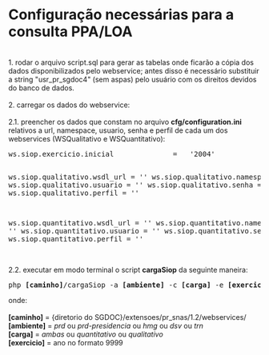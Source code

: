 <h1>Configuração necessárias para a consulta PPA/LOA</h1>
<br />
1. rodar o arquivo script.sql para gerar as tabelas onde ficarão a cópia dos dados disponibilizados pelo webservice; antes disso é necessário substituir a string "usr_pr_sgdoc4" (sem aspas) pelo usuário com os direitos devidos do banco de dados.<br />
<br />
2. carregar os dados do webservice:<br />
<br />
2.1. preencher os dados que constam no arquivo <b>cfg/configuration.ini</b> relativos a url, namespace, usuario, senha e perfil de cada um dos webservices (WSQualitativo e WSQuantitativo):<br />
<pre>
ws.siop.exercicio.inicial              =   '2004'

ws.siop.qualitativo.wsdl_url            =   ''
ws.siop.qualitativo.namespace           =   ''
ws.siop.qualitativo.usuario             =   ''
ws.siop.qualitativo.senha               =   ''
ws.siop.qualitativo.perfil              =   ''

ws.siop.quantitativo.wsdl_url            =   ''
ws.siop.quantitativo.namespace           =   ''
ws.siop.quantitativo.usuario             =   ''
ws.siop.quantitativo.senha               =   ''
ws.siop.quantitativo.perfil              =   ''
</pre><br />
2.2. executar em modo terminal o script <b>cargaSiop</b> da seguinte maneira:<br />
<pre>
php <b>[caminho]</b>/cargaSiop -a <b>[ambiente]</b> -c <b>[carga]</b> -e <b>[exercicio]</b>
</pre>
onde:<br />
<br />
<b>[caminho]</b> = {diretorio do SGDOC}/extensoes/pr_snas/1.2/webservices/ <br />
<b>[ambiente]</b> = <i>prd</i> ou <i>prd-presidencia</i> ou <i>hmg</i> ou <i>dsv</i> ou <i>trn</i><br />
<b>[carga]</b> = <i>ambas</i> ou <i>quantitativo</i> ou <i>qualitativo</i><br />
<b>[exercicio]</b> = ano no formato 9999<br />
</pre>